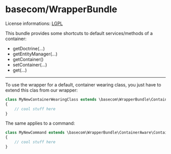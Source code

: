 basecom/WrapperBundle
=====================

License informations: [LGPL](https://raw.github.com/basecom/WrapperBundle/master/LICENSE)


This bundle provides some shortcuts to default services/methods of a container:
* getDoctrine(...)
* getEntityManager(...)
* getContainer()
* setContainer(...)
* get(...)

--------

To use the wrapper for a default, container wearing class, you just have to extend this clas from our wrapper:

``` php
class MyNewContainerWearingClass extends \basecom\WrapperBundle\ContainerAware\ContainerAware
{
	// cool stuff here
}
```

The same applies to a command:

``` php
class MyNewCommand extends \basecom\WrapperBundle\ContainerAware\ContainerAwareCommand
{
	// cool stuff here
}
```
